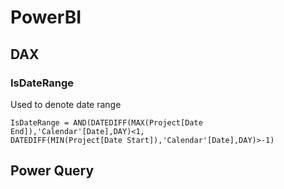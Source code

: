 # PowerBI

## DAX

### IsDateRange

Used to denote date range


```
IsDateRange = AND(DATEDIFF(MAX(Project[Date End]),'Calendar'[Date],DAY)<1,
DATEDIFF(MIN(Project[Date Start]),'Calendar'[Date],DAY)>-1)
```

## Power Query

